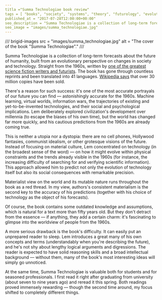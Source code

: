 ```yaml
---
titla ="Summa Technologiae book review"
tags = [ "books", "society", "systems", "theory", "futurology", "evolution", "interesting", "best", "popular-philosophy-books"]
published_at = "2017-07-28T12:00:00+00:00"
seo_description = "Summa Technologiae is a collection of long-term forecasts for the development of humanity, from the perspective of an evolutionary view on society and technology."
seo_image = "images/summa_technologiae.jpg"
---
```


/// brigid-images
src = "images/summa_technologiae.jpg"
alt = "The cover of the book \"Summa Technologiae\"."
///

Summa Technologiae is a collection of long-term forecasts about the future of humanity, built from an evolutionary perspective on changes in society and technology. Straight from the 1960s, written by [one of the greatest science fiction writers and futurists](https://en.wikipedia.org/wiki/Stanisław_Lem). The book has gone through countless reprints and been translated into 41 languages. [Wikipedia says](https://en.wikipedia.org/wiki/Summa_Technologiae) that over 30 million copies have been sold.

There's a reason for such success: it's one of the most accurate portrayals of our future you can find — astonishingly accurate for the 1960s. Machine learning, virtual worlds, information wars, the trajectories of existing and yet-to-be-invented technologies, and their social and psychological implications. Lem deliberately explored civilization's development over millennia (to escape the biases of his own time), but the world has changed far more quickly, and his cautious predictions from the 1960s are already coming true.

<!-- more -->

This is neither a utopia nor a dystopia: there are no cell phones, Hollywood fantasies, communist idealism, or other grotesque visions of the future. Instead of focusing on material culture, Lem concentrated on technology (in the broadest sense of the word) — on how it might evolve within physical constraints and the trends already visible in the 1960s (for instance, the increasing difficulty of searching for and verifying scientific information). This approach allowed him to predict not only the evolution of technology itself but also its social consequences with remarkable precision.

Materialist view on the world and its mutable nature runs throughout the book as a red thread. In my view, authors's consistent materialism is the second key to the accuracy of his predictions (together with his choice of technology as the object of his forecasts).

Of course, the book contains some outdated knowledge and assumptions, which is natural for a text more than fifty years old. But they don't detract from the essence — if anything, they add a certain charm: it's fascinating to glimpse into the worldview of people from the 1960s.

A more serious drawback is the book's difficulty. It can easily put an unprepared reader to sleep. Lem introduces a great many of his own concepts and terms (understandably when you're describing the future), and he's not shy about lengthy logical arguments and digressions. The reader is expected to have solid reasoning skills and a broad intellectual background — without them, many of the book's most interesting ideas will simply go unnoticed.

At the same time, Summa Technologiae is valuable both for students and for seasoned professionals. I first read it right after graduating from university (about seven to nine years ago) and reread it this spring. Both readings proved immensely rewarding — though the second time around, my focus shifted to completely different things.
